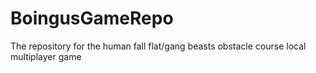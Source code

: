 # BoingusGameRepo
The repository for the human fall flat/gang beasts obstacle course local multiplayer game
